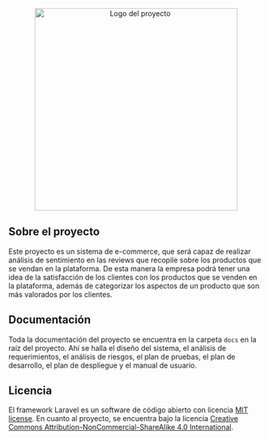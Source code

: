 <p align="center"><a href="https://laravel.com" target="_blank"><img src="" width="400" alt="Logo del proyecto"></a></p>

## Sobre el proyecto

Este proyecto es un sistema de e-commerce, que será capaz de realizar análisis de sentimiento en las reviews que recopile sobre los productos que se vendan en la plataforma.
De esta manera la empresa podrá tener una idea de la satisfacción de los clientes con los productos que se venden en la plataforma, además de categorizar los aspectos de un 
producto que son más valorados por los clientes.

<!-- - [Real-time event broadcasting](https://laravel.com/docs/broadcasting). -->

## Documentación

Toda la documentación del proyecto se encuentra en la carpeta `docs` en la raíz del proyecto.
Ahí se halla el diseño del sistema, el análisis de requerimientos, el análisis de riesgos, el plan de pruebas, el plan de desarrollo, el plan de despliegue y el manual de usuario.

## Licencia

El framework Laravel es un software de código abierto con licencia [MIT license](https://opensource.org/licenses/MIT).
En cuanto al proyecto, se encuentra bajo la licencia [Creative Commons Attribution-NonCommercial-ShareAlike 4.0 International](https://creativecommons.org/licenses/by-nc-sa/4.0/).
